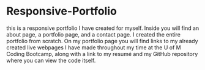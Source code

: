 # Responsive-Portfolio
this is a responsive portfolio I have created for myself. Inside you will find an about page, a portfolio page, and a contact page. I created the entire portfolio from scratch. On my portfolio page you will find links to my already created live webpages I have made throughout my time at the U of M Coding Bootcamp, along with a link to my resumé and my GitHub repository where you can view the code itself. 

